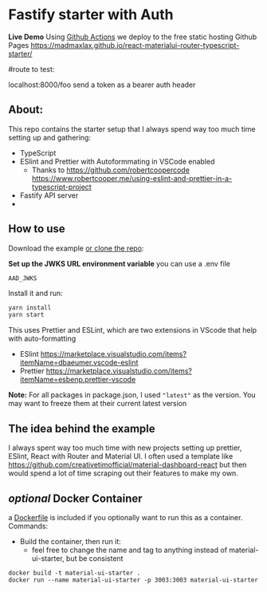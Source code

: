 # Fastify starter with Auth




**Live Demo** 
Using [Github Actions](https://github.com/madmaxlax/react-materialui-router-typescript-starter/blob/main/.github/workflows/deploy-to-gh-pages.yml) we deploy to the free static hosting Github Pages
https://madmaxlax.github.io/react-materialui-router-typescript-starter/ 

#route to test: 

localhost:8000/foo
send a token as a bearer auth header

## About:

This repo contains the starter setup that I always spend way too much time setting up and gathering:

- TypeScript
- ESlint and Prettier with Autoformmating in VSCode enabled
  - Thanks to https://github.com/robertcoopercode https://www.robertcooper.me/using-eslint-and-prettier-in-a-typescript-project
- Fastify API server
- 

## How to use

Download the example [or clone the repo](https://github.com/madmaxlax/ts-fastify-with-auth-starter):

**Set up the JWKS URL environment variable**
you can use a .env file

`AAD_JWKS`

Install it and run:

```sh
yarn install
yarn start
```

This uses Prettier and ESLint, which are two extensions in VScode that help with auto-formatting
 - ESlint https://marketplace.visualstudio.com/items?itemName=dbaeumer.vscode-eslint
 - Prettier https://marketplace.visualstudio.com/items?itemName=esbenp.prettier-vscode


**Note:**
For all packages in package.json, I used `"latest"` as the version. 
You may want to freeze them at their current latest version 


## The idea behind the example

I always spent way too much time with new projects setting up prettier, ESlint, React with Router and Material UI. 
I often used a template like https://github.com/creativetimofficial/material-dashboard-react but then would spend a lot of time scraping out their features to make my own. 



## *optional* Docker Container 

a [Dockerfile](https://github.com/madmaxlax/react-materialui-router-typescript-starter/blob/main/Dockerfile) is included if you optionally want to run this as a container. 
Commands:

 - Build the container, then run it: 
    - feel free to change the name and tag to anything instead of material-ui-starter, but be consistent

```
docker build -t material-ui-starter .
docker run --name material-ui-starter -p 3003:3003 material-ui-starter
```
